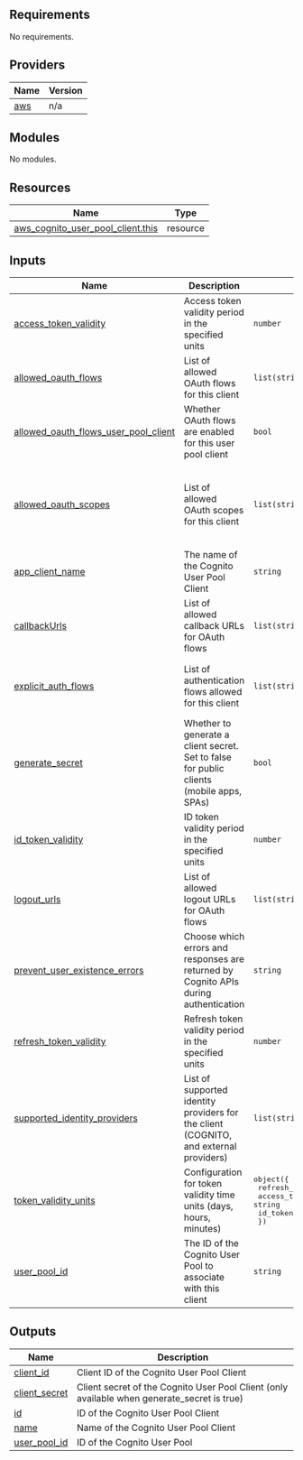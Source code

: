 ## Requirements

No requirements.

## Providers

| Name | Version |
|------|---------|
| <a name="provider_aws"></a> [aws](#provider\_aws) | n/a |

## Modules

No modules.

## Resources

| Name | Type |
|------|------|
| [aws_cognito_user_pool_client.this](https://registry.terraform.io/providers/hashicorp/aws/latest/docs/resources/cognito_user_pool_client) | resource |

## Inputs

| Name | Description | Type | Default | Required |
|------|-------------|------|---------|:--------:|
| <a name="input_access_token_validity"></a> [access\_token\_validity](#input\_access\_token\_validity) | Access token validity period in the specified units | `number` | `1` | no |
| <a name="input_allowed_oauth_flows"></a> [allowed\_oauth\_flows](#input\_allowed\_oauth\_flows) | List of allowed OAuth flows for this client | `list(string)` | <pre>[<br/>  "code"<br/>]</pre> | no |
| <a name="input_allowed_oauth_flows_user_pool_client"></a> [allowed\_oauth\_flows\_user\_pool\_client](#input\_allowed\_oauth\_flows\_user\_pool\_client) | Whether OAuth flows are enabled for this user pool client | `bool` | `true` | no |
| <a name="input_allowed_oauth_scopes"></a> [allowed\_oauth\_scopes](#input\_allowed\_oauth\_scopes) | List of allowed OAuth scopes for this client | `list(string)` | <pre>[<br/>  "email",<br/>  "openid",<br/>  "phone",<br/>  "profile",<br/>  "aws.cognito.signin.user.admin"<br/>]</pre> | no |
| <a name="input_app_client_name"></a> [app\_client\_name](#input\_app\_client\_name) | The name of the Cognito User Pool Client | `string` | n/a | yes |
| <a name="input_callbackUrls"></a> [callbackUrls](#input\_callbackUrls) | List of allowed callback URLs for OAuth flows | `list(string)` | n/a | yes |
| <a name="input_explicit_auth_flows"></a> [explicit\_auth\_flows](#input\_explicit\_auth\_flows) | List of authentication flows allowed for this client | `list(string)` | <pre>[<br/>  "ALLOW_REFRESH_TOKEN_AUTH",<br/>  "ALLOW_USER_SRP_AUTH"<br/>]</pre> | no |
| <a name="input_generate_secret"></a> [generate\_secret](#input\_generate\_secret) | Whether to generate a client secret. Set to false for public clients (mobile apps, SPAs) | `bool` | `true` | no |
| <a name="input_id_token_validity"></a> [id\_token\_validity](#input\_id\_token\_validity) | ID token validity period in the specified units | `number` | `1` | no |
| <a name="input_logout_urls"></a> [logout\_urls](#input\_logout\_urls) | List of allowed logout URLs for OAuth flows | `list(string)` | n/a | yes |
| <a name="input_prevent_user_existence_errors"></a> [prevent\_user\_existence\_errors](#input\_prevent\_user\_existence\_errors) | Choose which errors and responses are returned by Cognito APIs during authentication | `string` | `"ENABLED"` | no |
| <a name="input_refresh_token_validity"></a> [refresh\_token\_validity](#input\_refresh\_token\_validity) | Refresh token validity period in the specified units | `number` | `1` | no |
| <a name="input_supported_identity_providers"></a> [supported\_identity\_providers](#input\_supported\_identity\_providers) | List of supported identity providers for the client (COGNITO, and external providers) | `list(string)` | n/a | yes |
| <a name="input_token_validity_units"></a> [token\_validity\_units](#input\_token\_validity\_units) | Configuration for token validity time units (days, hours, minutes) | <pre>object({<br/>    refresh_token = string<br/>    access_token  = string<br/>    id_token      = string<br/>  })</pre> | <pre>{<br/>  "access_token": "days",<br/>  "id_token": "days",<br/>  "refresh_token": "days"<br/>}</pre> | no |
| <a name="input_user_pool_id"></a> [user\_pool\_id](#input\_user\_pool\_id) | The ID of the Cognito User Pool to associate with this client | `string` | n/a | yes |

## Outputs

| Name | Description |
|------|-------------|
| <a name="output_client_id"></a> [client\_id](#output\_client\_id) | Client ID of the Cognito User Pool Client |
| <a name="output_client_secret"></a> [client\_secret](#output\_client\_secret) | Client secret of the Cognito User Pool Client (only available when generate\_secret is true) |
| <a name="output_id"></a> [id](#output\_id) | ID of the Cognito User Pool Client |
| <a name="output_name"></a> [name](#output\_name) | Name of the Cognito User Pool Client |
| <a name="output_user_pool_id"></a> [user\_pool\_id](#output\_user\_pool\_id) | ID of the Cognito User Pool |

